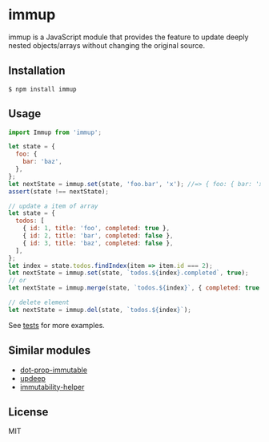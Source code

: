 # immup

immup is a JavaScript module that provides the feature to update deeply nested objects/arrays without changing the original source.

## Installation

```
$ npm install immup
```

## Usage

```javascript
import Immup from 'immup';

let state = {
  foo: {
    bar: 'baz',
  },
};
let nextState = immup.set(state, 'foo.bar', 'x'); //=> { foo: { bar: 'x' } }
assert(state !== nextState);

// update a item of array
let state = {
  todos: [
    { id: 1, title: 'foo', completed: true },
    { id: 2, title: 'bar', completed: false },
    { id: 3, title: 'baz', completed: false },
  ],
};
let index = state.todos.findIndex(item => item.id === 2);
let nextState = immup.set(state, `todos.${index}.completed`, true);
// or
let nextState = immup.merge(state, `todos.${index}`, { completed: true });

// delete element
let nextState = immup.del(state, `todos.${index}`);
```

See [tests](https://github.com/hokaccha/immup/tree/master/test) for more examples.

## Similar modules

- [dot\-prop\-immutable](https://www.npmjs.com/package/dot-prop-immutable)
- [updeep](https://www.npmjs.com/package/updeep)
- [immutability\-helper](https://www.npmjs.com/package/immutability-helper)

## License

MIT
